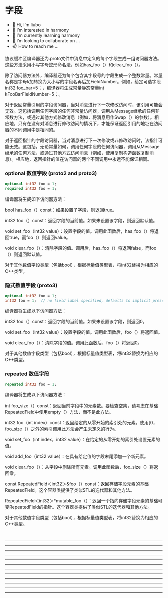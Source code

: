 # 字段

* 👋 Hi, I’m liubo
* 👀 I’m interested in harmony
* 🌱 I’m currently learning harmony
* 💞️ I’m looking to collaborate on ...
* 📫 How to reach me ...

协议缓冲区编译器还为.proto文件中消息中定义的每个字段生成一组访问器方法。这些方法采用小写字母蛇形命名法，例如has_foo（）和clear_foo（）。



除了访问器方法外，编译器还为每个包含其字段号的字段生成一个整数常量。常量名称是字母k加转换为大小写的字段名再后加FieldNumber。例如，给定可选字段int32 foo_bar=5；，编译器将生成常量静态常量int kFooBarFieldNumber=5；。



对于返回常量引用的字段访问器，当对消息进行下一次修改访问时，该引用可能会无效。这包括调用任何字段的任何非常量访问器，调用从Message继承的任何非常数方法，或通过其他方式修改消息（例如，将消息用作Swap（）的参数）。相应地，只有在没有对消息进行修改访问的情况下，才能保证返回引用的地址在访问器的不同调用中是相同的。



对于返回指针的字段访问器，当对消息进行下一次修改或非修改访问时，该指针可能无效。这包括，无论常量如何，调用任何字段的任何访问器，调用从Message继承的任何方法，或通过其他方式访问消息（例如，使用复制构造函数复制消息）。相应地，返回指针的值在访问器的两个不同调用中永远不能保证相同。



### optional 数值字段 (proto2 and proto3)

```protobuf
optional int32 foo = 1;
required int32 foo = 1;
```

编译器将生成如下访问器方法：

bool has_foo（）const：如果设置了字段，则返回true。

int32 foo（）const：返回字段的当前值。如果未设置该字段，则返回默认值。

void set_foo（int32 value）：设置字段的值。调用此函数后，has_foo（）将返回true，而foo（）则返回value。

void clear_foo（）：清除字段的值。调用后，has_foo（）将返回false，而foo（）则返回默认值。



对于其他数值字段类型（包括bool），根据标量值类型表，将int32替换为相应的C++类型。



### 隐式数值字段 (proto3)

```protobuf
optional int32 foo = 1;
int32 foo = 1;  // no field label specified, defaults to implicit presence.
```

编译器将生成以下访问器方法：

int32 foo（）const：返回字段的当前值。如果未设置该字段，则返回0。

void set_foo（int32 value）：设置字段的值。调用此函数后，foo（）将返回值。

void clear_foo（）：清除字段的值。调用此函数后，foo（）将返回0。



对于其他数值字段类型（包括bool），根据标量值类型表，将int32替换为相应的C++类型。



### repeated 数值字段

```protobuf
repeated int32 foo = 1;
```

编译器将生成以下访问器方法：

int foo_size（）const：返回当前字段中的元素数。要检查空集，请考虑在基础RepeatedField中使用empty（）方法，而不是此方法。

int32 foo（int index）const：返回给定的从零开始的索引处的元素。使用[0，foo_size（）之外的索引调用此方法会产生未定义的行为。

void set_foo（int index，int32 value）：在给定的从零开始的索引处设置元素的值。

void add_foo（int32 value）：在具有给定值的字段末尾添加一个新元素。

void clear_foo（）：从字段中删除所有元素。调用此函数后，foo_size（）将返回零。

const RepeatedField＜int32＞&foo（）const：返回存储字段元素的基础RepeatedField。这个容器类提供了类似STL的迭代器和其他方法。

RepeatedField＜int32＞*mutable_foo（）：返回一个指向存储字段元素的基础可变RepeatedField的指针。这个容器类提供了类似STL的迭代器和其他方法。



对于其他数值字段类型（包括bool），根据标量值类型表，将int32替换为相应的C++类型。





































​    






---

---

---

---

---

---

---

---

---

---

---

---